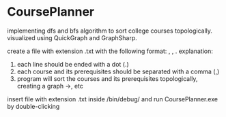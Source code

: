 # CoursePlanner
implementing dfs and bfs algorithm to sort college courses topologically.
visualized using QuickGraph and GraphSharp.

create a file with extension .txt with the following format:
<course-1>, <course-prerequisite-1>, <course-prerequisite-2>.
explanation:
1.  each line should be ended with a dot (.)
2.  each course and its prerequisites should be separated with a comma (,)
3.  program will sort the courses and its prerequisites topologically,
    creating a graph <course-prerequisite-1>-><course-1>, etc

insert file with extension .txt inside /bin/debug/ and run CoursePlanner.exe by double-clicking

